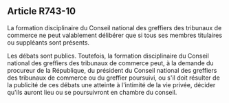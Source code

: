 Article R743-10
----
La formation disciplinaire du Conseil national des greffiers des tribunaux de
commerce ne peut valablement délibérer que si tous ses membres titulaires ou
suppléants sont présents.

Les débats sont publics. Toutefois, la formation disciplinaire du Conseil
national des greffiers des tribunaux de commerce peut, à la demande du procureur
de la République, du président du Conseil national des greffiers des tribunaux
de commerce ou du greffier poursuivi, ou s'il doit résulter de la publicité de
ces débats une atteinte à l'intimité de la vie privée, décider qu'ils auront
lieu ou se poursuivront en chambre du conseil.
